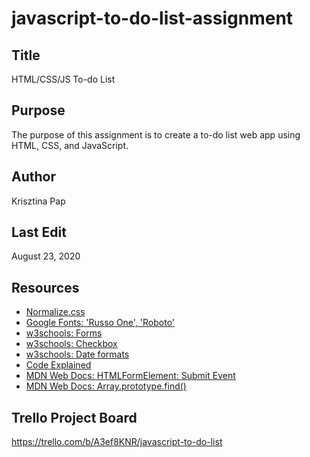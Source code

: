 # javascript-to-do-list-assignment

## Title
HTML/CSS/JS To-do List

## Purpose
The purpose of this assignment is to create a to-do list web app using HTML, CSS, and JavaScript.

## Author
Krisztina Pap

## Last Edit
August 23, 2020

## Resources
- [Normalize.css](https://necolas.github.io/normalize.css/8.0.1/normalize.css)
- [Google Fonts: 'Russo One', 'Roboto'](https://fonts.google.com/specimen/Russo+One?sidebar.open=true&selection.family=Roboto|Russo+One)
- [w3schools: Forms](https://www.w3schools.com/html/html_forms.asp)
- [w3schools: Checkbox](https://www.w3schools.com/tags/att_input_type_checkbox.asp)
- [w3schools: Date formats](https://www.w3schools.com/js/js_date_formats.asp)
- [Code Explained](https://youtu.be/b8sUhU_eq3g)
- [MDN Web Docs: HTMLFormElement: Submit Event](https://developer.mozilla.org/en-US/docs/Web/API/HTMLFormElement/submit_event)
- [MDN Web Docs: Array.prototype.find()](https://developer.mozilla.org/en-US/docs/Web/JavaScript/Reference/Global_Objects/Array/find)

## Trello Project Board
https://trello.com/b/A3ef8KNR/javascript-to-do-list
